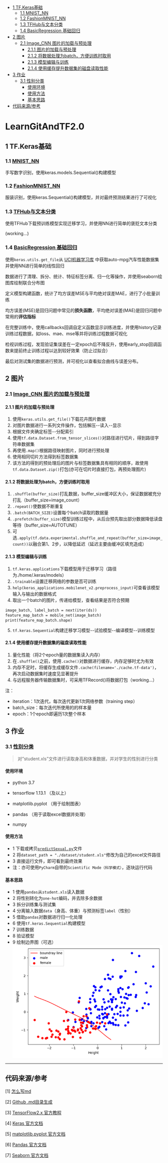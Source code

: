 - [1 TF.Keras基础](#1-tfkeras基础)
  - [1.1 MNIST_NN](#11-mnist_nn)
  - [1.2 FashionMNIST_NN](#12-fashionmnist_nn)
  - [1.3 TFHub与文本分类](#13-tfhub与文本分类)
  - [1.4 BasicRegression 基础回归](#14-basicregression-基础回归)
- [2 图片](#2-图片)
  - [2.1 Image_CNN 图片的加载与预处理](#21-image_cnn-图片的加载与预处理)
    - [2.1.1 图片的加载与预处理](#211-图片的加载与预处理)
    - [2.1.2 将数据处理为batch，方便训练时取用](#212-将数据处理为batch方便训练时取用)
    - [2.1.3 模型编辑与训练](#213-模型编辑与训练)
    - [2.1.4 使用缓存提升数据集的磁盘读取性能](#214-使用缓存提升数据集的磁盘读取性能)
- [3 作业](#3-作业)
  - [3.1 性别分类](#31-性别分类)
    - [使用环境](#使用环境)
    - [使用方法](#使用方法)
    - [基本思路](#基本思路)
- [代码来源/参考](#代码来源参考)


# LearnGitAndTF2.0

## 1 TF.Keras基础

### 1.1 [MNIST_NN](https://github.com/KPollux/LearnGitAndTF2.0/blob/master/MNIST_NN.py)

手写数字识别，使用keras.models.Sequential()构建模型

### 1.2 [FashionMNIST_NN](https://github.com/KPollux/LearnGitAndTF2.0/blob/master/FashionMNIST_NN.py)

服装识别，使用keras.Sequential()构建模型，并对最终预测结果进行了可视化

### 1.3 [TFHub与文本分类](https://github.com/KPollux/LearnGitAndTF2.0/blob/master/TFHub_TextClassification.py)

使用TFHub下载预训练模型实现迁移学习，并使用NN进行简单的褒贬文本分类

(working...)

### 1.4 [BasicRegression 基础回归](https://github.com/KPollux/LearnGitAndTF2.0/blob/master/BasicRegression.py)

使用`keras.utils.get_file`从 [UCI机器学习库](https://archive.ics.uci.edu/ml/index.php) 中获取auto-mpg汽车性能数据集并使用NN进行简单的线性回归

数据进行了清理、拆分、统计、特征标签分离、归一化等操作，并使用seaborn绘图库绘制联合分布图

定义模型构建函数，统计了均方误差MSE与平均绝对误差MAE，进行了小批量训练

均方误差(MSE)是回归问题中常见的**损失函数**，平均绝对误差(MAE)是回归问题中常用的**评估指标**

在完整训练中，使用callbacks回调自定义函数显示训练进度，并使用history记录训练过程数据，如loss、mae、mse等并将训练过程数据可视化

检视训练过程，发现验证集误差在一定epoch后不降反升，使用early_stop回调函数来提前终止训练过程以达到较好效果（防止过拟合）

最后对测试集的数据进行预测，并可视化以查看拟合曲线与误差分布。

## 2 图片

### 2.1 [Image_CNN 图片的加载与预处理](https://github.com/KPollux/LearnGitAndTF2.0/blob/master/Image_CNN.py)

#### 2.1.1 图片的加载与预处理

1. 使用`keras.utils.get_file()`下载花卉图片数据
2. 对图片数据进行一系列文件操作，包括解压--读入--显示
3. 根据文件夹确定标签--分配索引
4. 使用`tf.data.Dataset.from_tensor_slices()`对路径进行切片，得到路径字符串数据集
5. 再使用`.map()`根据路径映射图片，同时进行预处理
6. 使用相同切片方法得到标签数据集
7. 该方法的得到的预处理后的图片与标签数据集具有相同的顺序，故使用`tf.data.Dataset.zip()`打包(亦可在切片时直接打包，再预处理图片)

#### 2.1.2 将数据处理为batch，方便训练时取用

1. `.shuffle(buffer_size)`打乱数据，buffer_size缓冲区大小，保证数据被充分打乱（buffer_size=image_count）
2. `.repeat()`使数据不断重复
3. `.batch(BATCH_SIZE)`设置每个batch读取的数据量
4. `.prefetch(buffer_size)`模型训练过程中，从后台预先取出部分数据降低读盘等待（buffer_size=AUTOTUNE）
5. 可选`.apply(tf.data.experimental.shuffle_and_repeat(buffer_size=image_count))`以融合第1、2步，以降低延迟（延迟主要由缓冲区填充造成）

#### 2.1.3 模型编辑与训练

1. `tf.keras.applications`下载模型用于迁移学习（路径为./home/.keras/models）
2. `.trainable`设置迁移网络的参数是否可训练
3. `help(keras_applications.mobilenet_v2.preprocess_input)`可查看该模型输入与输出的数据格式
4. 取出一个batch的图片，传递给模型，查看结果是否符合预期

```
image_batch, label_batch = next(iter(ds))
feature_map_batch = mobile_net(image_batch)
print(feature_map_batch.shape)
```

5. `tf.keras.Sequential`构建迁移学习模型--试验模型--编译模型--训练模型

#### 2.1.4 使用缓存提升数据集的磁盘读取性能

1. 量化性能（将2个epoch量的数据集读入内存）
2. 在`.shuffle()`之前，使用`.cache()`对数据进行缓存，内存足够时尤为有效
3. 内存不足时，将缓存生成缓存文件`.cache(filename='./cache.tf-data')`，再次启动数据集时速度见显著提升
4. 与远程服务器传输数据集时，可采用TFRecord()将数据打包（working...）

注：

- iteration：1次迭代，每次迭代更新1次网络参数（training step）
- batch_size：每次迭代所使用的的样本量
- epoch：1个epoch即遍历1次整个样本

## 3 作业

### 3.1 [性别分类](https://github.com/KPollux/LearnGitAndTF2.0/blob/master/predictSexual.py)

> 对”student.xls”文件进行读取身高和体重数据，并对学生的性别进行分类

#### 使用环境

- python 3.7

- tensorflow 1.13.1 （及以上）

- matplotlib.pyplot （用于绘制图表）

- pandas （用于读取excel数据并处理）

- numpy 

#### 使用方法

- 1 下载或拷贝[`predictSexual.py`](https://github.com/KPollux/LearnGitAndTF2.0/blob/master/predictSexual.py)文件
- 2 将`dataset_path = "./dataset/student.xls"`修改为自己的excel文件路径
- 3 直接运行文件，即可看到最终效果
- 注：亦可使用`PyCharm`自带的`Scientific Mode（科学模式）`，逐块运行代码

#### 基本思路

- 1 使用`pandas`从`student.xls`读入数据
- 2 将性别转化为`one-hot`编码，并去除多余数据
- 3 拆分训练集与测试集
- 4 分离输入数据`data`（身高、体重）与预测标签`label`（性别）
- 5 借助`pandas`对数据进行归一化处理
- 6 使用`tf.keras.Sequential`构建模型
- 7 训练数据
- 8 验证模型
- 9 绘制边界图（可选）
![image](https://github.com/KPollux/LearnGitAndTF2.0/blob/master/images/decisionBoundray_87%25preSex.png)






------------------------------------------------------------------------------------------

## 代码来源/参考

[1] [怎么写md](https://www.jianshu.com/p/f378e3f2e7e1)

[2] [Github .md目录生成](https://github.com/KPollux/TOC_generator)

[3] [TensorFlow2.x 官方教程](https://tensorflow.google.cn/tutorials/)

[4] [Keras 官方文档](https://keras.io/zh/)

[5] [matplotlib.pyplot 官方文档](https://matplotlib.org/index.html)

[6] [Pandas 官方文档](https://pandas.pydata.org/pandas-docs/stable/reference/index.html)

[7] [Seaborn 官方文档](http://seaborn.pydata.org/tutorial.html)
